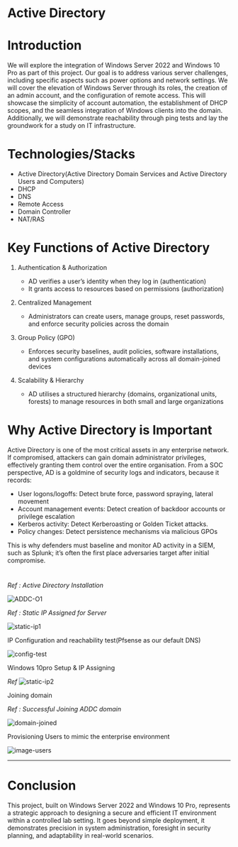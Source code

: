 # Active Directory

# Introduction

We will explore the integration of Windows Server 2022 and Windows 10 Pro as part of this project. Our goal is to address various server challenges, including specific aspects such as power options and network settings. We will cover the elevation of Windows Server through its roles, the creation of an admin account, and the configuration of remote access. This will showcase the simplicity of account automation, the establishment of DHCP scopes, and the seamless integration of Windows clients into the domain. Additionally, we will demonstrate reachability through ping tests and lay the groundwork for a study on IT infrastructure. 
#

# Technologies/Stacks
- Active Directory(Active Directory Domain Services and Active Directory Users and Computers)
- DHCP
- DNS
- Remote Access
- Domain Controller
- NAT/RAS
#

# Key Functions of Active Directory

1. Authentication & Authorization
   - AD verifies a user’s identity when they log in (authentication)
   - It grants access to resources based on permissions (authorization)

2. Centralized Management
   - Administrators can create users, manage groups, reset passwords, and enforce security policies across the domain

3. Group Policy (GPO)
   - Enforces security baselines, audit policies, software installations, and system configurations automatically across all domain-joined devices

4. Scalability & Hierarchy
   - AD utilises a structured hierarchy (domains, organizational units, forests) to manage resources in both small and large organizations
#

# Why Active Directory is Important

Active Directory is one of the most critical assets in any enterprise network. If compromised, attackers can gain domain administrator privileges, effectively granting them control over the entire organisation.
From a SOC perspective, AD is a goldmine of security logs and indicators, because it records:

   - User logons/logoffs: Detect brute force, password spraying, lateral movement
   - Account management events: Detect creation of backdoor accounts or privilege escalation
   - Kerberos activity: Detect Kerberoasting or Golden Ticket attacks.
   - Policy changes: Detect persistence mechanisms via malicious GPOs

This is why defenders must baseline and monitor AD activity in a SIEM, such as Splunk; it’s often the first place adversaries target after initial compromise.
#

*Ref : Active Directory Installation*

![ADDC-O1](https://github.com/user-attachments/assets/74019068-e734-418e-87d6-42847b4fb0d6)

*Ref : Static IP Assigned for Server*

![static-ip1](https://github.com/user-attachments/assets/5a1edbc3-e605-4eec-8675-338f28ee7c37)

IP Configuration and reachability test(Pfsense as our default DNS)

![config-test](https://github.com/user-attachments/assets/9b578642-bb97-4e65-be17-81d5ff2bec14)

Windows 10pro Setup & IP Assigning

*Ref*
![static-ip2](https://github.com/user-attachments/assets/aaf19906-73b2-4658-81e0-9a0422f833f8)

Joining domain

*Ref : Successful Joining ADDC domain*

![domain-joined](https://github.com/user-attachments/assets/f0b1c25d-ccbe-4370-b963-56e476a9bd90)

Provisioning Users to mimic the enterprise environment

![image-users](https://github.com/user-attachments/assets/c82f1cf1-e449-413f-8ef9-df377c9f2683)

---

# Conclusion

This project, built on Windows Server 2022 and Windows 10 Pro, represents a strategic approach to designing a secure and efficient IT environment within a controlled lab setting. It goes beyond simple deployment, it demonstrates precision in system administration, foresight in security planning, and adaptability in real-world scenarios.
























